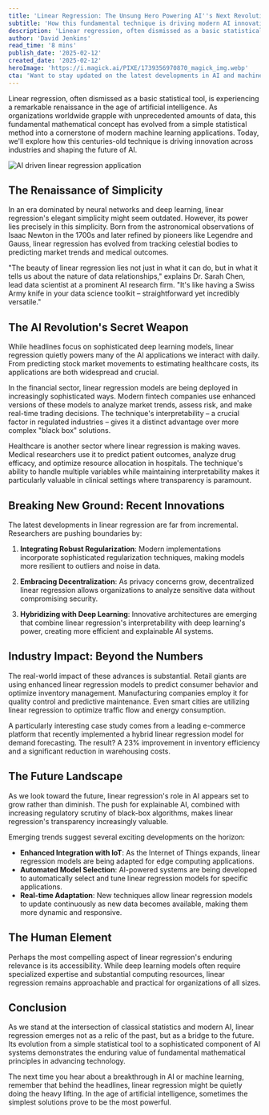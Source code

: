 ```yaml
---
title: 'Linear Regression: The Unsung Hero Powering AI''s Next Revolution'
subtitle: 'How this fundamental technique is driving modern AI innovation'
description: 'Linear regression, often dismissed as a basic statistical tool, is experiencing a remarkable renaissance in the age of artificial intelligence. Explore how this centuries-old technique is driving innovation across industries and shaping the future of AI.'
author: 'David Jenkins'
read_time: '8 mins'
publish_date: '2025-02-12'
created_date: '2025-02-12'
heroImage: 'https://i.magick.ai/PIXE/1739356970870_magick_img.webp'
cta: 'Want to stay updated on the latest developments in AI and machine learning? Follow us on LinkedIn for in-depth analysis and insights from industry experts shaping the future of technology.'
---
```


Linear regression, often dismissed as a basic statistical tool, is experiencing a remarkable renaissance in the age of artificial intelligence. As organizations worldwide grapple with unprecedented amounts of data, this fundamental mathematical concept has evolved from a simple statistical method into a cornerstone of modern machine learning applications. Today, we'll explore how this centuries-old technique is driving innovation across industries and shaping the future of AI.

![AI driven linear regression application](https://i.magick.ai/PIXE/1739356970873_magick_img.webp)

## The Renaissance of Simplicity

In an era dominated by neural networks and deep learning, linear regression's elegant simplicity might seem outdated. However, its power lies precisely in this simplicity. Born from the astronomical observations of Isaac Newton in the 1700s and later refined by pioneers like Legendre and Gauss, linear regression has evolved from tracking celestial bodies to predicting market trends and medical outcomes.

"The beauty of linear regression lies not just in what it can do, but in what it tells us about the nature of data relationships," explains Dr. Sarah Chen, lead data scientist at a prominent AI research firm. "It's like having a Swiss Army knife in your data science toolkit – straightforward yet incredibly versatile."

## The AI Revolution's Secret Weapon

While headlines focus on sophisticated deep learning models, linear regression quietly powers many of the AI applications we interact with daily. From predicting stock market movements to estimating healthcare costs, its applications are both widespread and crucial.

In the financial sector, linear regression models are being deployed in increasingly sophisticated ways. Modern fintech companies use enhanced versions of these models to analyze market trends, assess risk, and make real-time trading decisions. The technique's interpretability – a crucial factor in regulated industries – gives it a distinct advantage over more complex "black box" solutions.

Healthcare is another sector where linear regression is making waves. Medical researchers use it to predict patient outcomes, analyze drug efficacy, and optimize resource allocation in hospitals. The technique's ability to handle multiple variables while maintaining interpretability makes it particularly valuable in clinical settings where transparency is paramount.

## Breaking New Ground: Recent Innovations

The latest developments in linear regression are far from incremental. Researchers are pushing boundaries by:

1. **Integrating Robust Regularization**: Modern implementations incorporate sophisticated regularization techniques, making models more resilient to outliers and noise in data.

2. **Embracing Decentralization**: As privacy concerns grow, decentralized linear regression allows organizations to analyze sensitive data without compromising security.

3. **Hybridizing with Deep Learning**: Innovative architectures are emerging that combine linear regression's interpretability with deep learning's power, creating more efficient and explainable AI systems.

## Industry Impact: Beyond the Numbers

The real-world impact of these advances is substantial. Retail giants are using enhanced linear regression models to predict consumer behavior and optimize inventory management. Manufacturing companies employ it for quality control and predictive maintenance. Even smart cities are utilizing linear regression to optimize traffic flow and energy consumption.

A particularly interesting case study comes from a leading e-commerce platform that recently implemented a hybrid linear regression model for demand forecasting. The result? A 23% improvement in inventory efficiency and a significant reduction in warehousing costs.

## The Future Landscape

As we look toward the future, linear regression's role in AI appears set to grow rather than diminish. The push for explainable AI, combined with increasing regulatory scrutiny of black-box algorithms, makes linear regression's transparency increasingly valuable.

Emerging trends suggest several exciting developments on the horizon:

- **Enhanced Integration with IoT**: As the Internet of Things expands, linear regression models are being adapted for edge computing applications.
- **Automated Model Selection**: AI-powered systems are being developed to automatically select and tune linear regression models for specific applications.
- **Real-time Adaptation**: New techniques allow linear regression models to update continuously as new data becomes available, making them more dynamic and responsive.

## The Human Element

Perhaps the most compelling aspect of linear regression's enduring relevance is its accessibility. While deep learning models often require specialized expertise and substantial computing resources, linear regression remains approachable and practical for organizations of all sizes.

## Conclusion

As we stand at the intersection of classical statistics and modern AI, linear regression emerges not as a relic of the past, but as a bridge to the future. Its evolution from a simple statistical tool to a sophisticated component of AI systems demonstrates the enduring value of fundamental mathematical principles in advancing technology.

The next time you hear about a breakthrough in AI or machine learning, remember that behind the headlines, linear regression might be quietly doing the heavy lifting. In the age of artificial intelligence, sometimes the simplest solutions prove to be the most powerful.